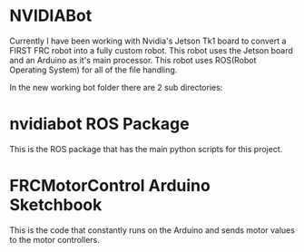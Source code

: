 NVIDIABot
=========
Currently I have been working with Nvidia's Jetson Tk1 board to convert a FIRST FRC robot into a fully custom robot. This robot uses the Jetson board and an Arduino as it's main processor. This robot uses ROS(Robot Operating System) for all of the file handling. 

In the new working bot folder there are 2 sub directories:

nvidiabot ROS Package
=====================
This is the ROS package that has the main python scripts for this project.

FRCMotorControl Arduino Sketchbook
==================================
This is the code that constantly runs on the Arduino and sends motor values to the motor controllers.
